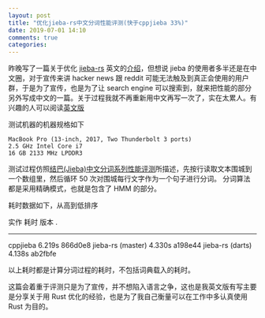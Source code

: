 ```yaml
---
layout: post
title: "优化jieba-rs中文分词性能评测(快于cppjieba 33%)"
date: 2019-07-01 14:10 
comments: true
categories: 
---
```

昨晚写了一篇关于优化 [jieba-rs](https://github.com/messense/jieba-rs) 英文的[介绍](https://blog.paulme.ng/posts/2019-06-30-optimizing-jieba-rs-to-be-33percents-faster-than-cppjieba.html)，但想说 jieba 的使用者多半还是在中文圈，对于宣传来讲 hacker news 跟 reddit 可能无法触及到真正会使用的用户群，于是为了宣传，也是为了让 search engine 可以搜索到，就来把性能的部分另外写成中文的一篇。关于过程我就不再重新用中文再写一次了，实在太累人。有兴趣的人可以阅读[英文版](https://blog.paulme.ng/posts/2019-06-30-optimizing-jieba-rs-to-be-33percents-faster-than-cppjieba.html)

测试机器的机器规格如下
```
MacBook Pro (13-inch, 2017, Two Thunderbolt 3 ports)
2.5 GHz Intel Core i7
16 GB 2133 MHz LPDDR3
```

测试过程仿照[结巴(Jieba)中文分词系列性能评测](http://yanyiwu.com/work/2015/06/14/jieba-series-performance-test.html)所描述，先按行读取文本围城到一个数组里，然后循环 50 次对围城每行文字作为一个句子进行分词。 分词算法都是采用精确模式，也就是包含了 HMM 的部分。

耗时数据如下，从高到低排序

实作                耗时        版本 . 
------------------  --------    ---------
cppjieba            6.219s      866d0e8 
jieba-rs (master)   4.330s      a198e44 
jieba-rs (darts)    4.138s      ab2fbfe 

以上耗时都是计算分词过程的耗时，不包括词典载入的耗时。

这篇会着重于评测只是为了宣传，并不想陷入语言之争，这也是我英文版有写主要是分享关于用 Rust 优化的经验，也是为了我自己衡量可以在工作中多认真使用 Rust 为目的。
